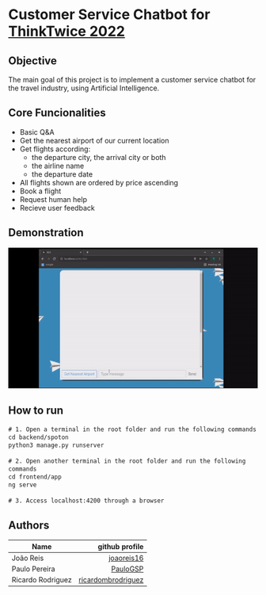 # Customer Service Chatbot for [ThinkTwice 2022](https://thinktwice.pt/)

## Objective 

The main goal of this project is to implement a customer service chatbot for the travel industry, using Artificial Intelligence.


## Core Funcionalities

 * Basic Q&A 
 *  Get the nearest airport of our current location
 *  Get flights according:
    - the departure city, the arrival city or both
    - the airline name
    - the departure date
  * All flights shown are ordered by price ascending
  * Book a flight
  * Request human help
  * Recieve user feedback


## Demonstration 

![chatbot_demo](reports/chatbot.gif)


## How to run
```
# 1. Open a terminal in the root folder and run the following commands
cd backend/spoton
python3 manage.py runserver

# 2. Open another terminal in the root folder and run the following commands
cd frontend/app
ng serve

# 3. Access localhost:4200 through a browser
```

## Authors

| Name              |          github profile  |
| ----------------- | -----------------------: |
| João Reis         | [joaoreis16](https://github.com/joaoreis16)   |
| Paulo Pereira     | [PauloGSP](https://github.com/PauloGSP)  |
| Ricardo Rodriguez | [ricardombrodriguez](https://github.com/ricardombrodriguez)   |


